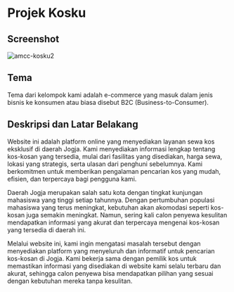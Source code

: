 # Projek Kosku 
## Screenshot
![amcc-kosku2](https://github.com/maiillll/Amcc/assets/171653379/e31864d3-f4fe-4a68-b8a2-6b9e406e1d33)
## Tema
Tema dari kelompok kami adalah e-commerce yang masuk dalam jenis bisnis ke konsumen atau biasa disebut B2C (Business-to-Consumer).

## Deskripsi dan Latar Belakang
Website ini adalah platform online yang menyediakan layanan sewa kos eksklusif di daerah Jogja. Kami menyediakan informasi lengkap tentang kos-kosan yang tersedia, mulai dari fasilitas yang disediakan, harga sewa, lokasi yang strategis, serta ulasan dari penghuni sebelumnya. Kami berkomitmen untuk memberikan pengalaman pencarian kos yang mudah, efisien, dan terpercaya bagi pengguna kami.

Daerah Jogja merupakan salah satu kota dengan tingkat kunjungan mahasiswa yang tinggi setiap tahunnya. Dengan pertumbuhan populasi mahasiswa yang terus meningkat, kebutuhan akan akomodasi seperti kos-kosan juga semakin meningkat. Namun, sering kali calon penyewa kesulitan mendapatkan informasi yang akurat dan terpercaya mengenai kos-kosan yang tersedia di daerah ini.

Melalui website ini, kami ingin mengatasi masalah tersebut dengan menyediakan platform yang menyeluruh dan informatif untuk pencarian kos-kosan di Jogja. Kami bekerja sama dengan pemilik kos untuk memastikan informasi yang disediakan di website kami selalu terbaru dan akurat, sehingga calon penyewa bisa mendapatkan pilihan yang sesuai dengan kebutuhan mereka tanpa kesulitan.
